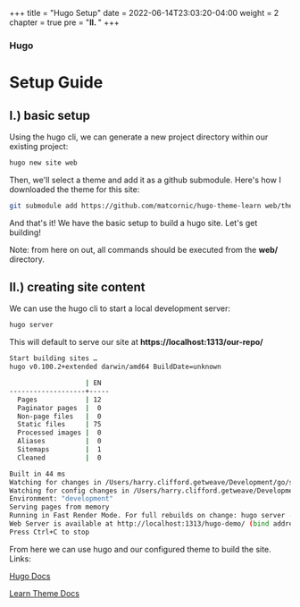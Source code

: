 +++
title = "Hugo Setup"
date = 2022-06-14T23:03:20-04:00
weight = 2
chapter = true
pre = "<b>II. </b>"
+++

### Hugo

# Setup Guide

## I.) basic setup

Using the hugo cli, we can generate a new project directory within our existing project:

```sh
hugo new site web
```

Then, we'll select a theme and add it as a github submodule. Here's how I downloaded the theme for this site:

```sh
git submodule add https://github.com/matcornic/hugo-theme-learn web/themes/hugo-theme-learn
```

And that's it! We have the basic setup to build a hugo site. Let's get building!

Note: from here on out, all commands should be executed from the **web/** directory.

## II.) creating site content

We can use the hugo cli to start a local development server:

```sh
hugo server
```

This will default to serve our site at **https://localhost:1313/our-repo/**

```sh
Start building sites … 
hugo v0.100.2+extended darwin/amd64 BuildDate=unknown

                   | EN  
-------------------+-----
  Pages            | 12  
  Paginator pages  |  0  
  Non-page files   |  0  
  Static files     | 75  
  Processed images |  0  
  Aliases          |  0  
  Sitemaps         |  1  
  Cleaned          |  0  

Built in 44 ms
Watching for changes in /Users/harry.clifford.getweave/Development/go/src/hugo-demo/web/{archetypes,content,data,layouts,static,themes}
Watching for config changes in /Users/harry.clifford.getweave/Development/go/src/hugo-demo/web/config.toml
Environment: "development"
Serving pages from memory
Running in Fast Render Mode. For full rebuilds on change: hugo server --disableFastRender
Web Server is available at http://localhost:1313/hugo-demo/ (bind address 127.0.0.1)
Press Ctrl+C to stop
```

From here we can use hugo and our configured theme to build the site. Links:

[Hugo Docs](https://gohugo.io/documentation/)

[Learn Theme Docs](https://learn.netlify.app/en/)